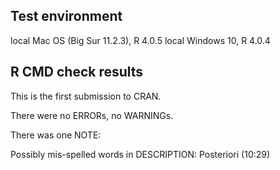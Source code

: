 ## Test environment
local Mac OS (Big Sur 11.2.3), R 4.0.5
local Windows 10, R 4.0.4

## R CMD check results
This is the first submission to CRAN.

There were no ERRORs, no WARNINGs.

There was one NOTE: 

Possibly mis-spelled words in DESCRIPTION:
  Posteriori (10:29)
